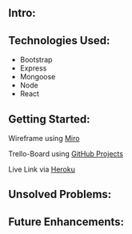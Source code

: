 ## Intro:

## Technologies Used:

- Bootstrap
- Express
- Mongoose
- Node
- React

## Getting Started:

Wireframe using [Miro](https://miro.com/app/board/uXjVO65UKTM=/)

Trello-Board using [GitHub Projects](https://github.com/g0livax27/Follow-App/projects/1)

Live Link via [Heroku]()

## Unsolved Problems:

## Future Enhancements:
